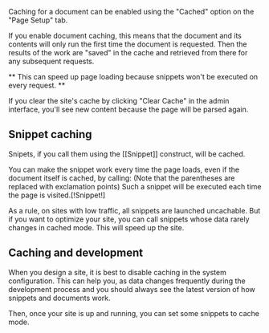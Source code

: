 Caching for a document can be enabled using the "Cached" option on the "Page Setup" tab.

If you enable document caching, this means that the document and its contents will only run the first time the document is requested. Then the results of the work are "saved" in the cache and retrieved from there for any subsequent requests.

** This can speed up page loading because snippets won't be executed on every request. **

If you clear the site's cache by clicking "Clear Cache" in the admin interface, you'll see new content because the page will be parsed again.

## Snippet caching ##
Snipets, if you call them using the [[Snippet]] construct, will be cached.

You can make the snippet work every time the page loads, even if the document itself is cached, by calling: (Note that the parentheses are replaced with exclamation points) Such a snippet will be executed each time the page is visited.[!Snippet!]

As a rule, on sites with low traffic, all snippets are launched uncachable. But if you want to optimize your site, you can call snippets whose data rarely changes in cached mode. This will speed up the site.

## Caching and development ##
When you design a site, it is best to disable caching in the system configuration. This can help you, as data changes frequently during the development process and you should always see the latest version of how snippets and documents work.

Then, once your site is up and running, you can set some snippets to cache mode.
